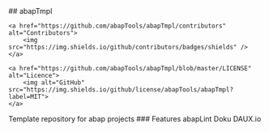 <div id="top"></div>
## abapTmpl

<p align="center">

    <a href="https://github.com/abapTools/abapTmpl/contributors" alt="Contributors">
        <img src="https://img.shields.io/github/contributors/badges/shields" />
	</a>
		
	<a href="https://github.com/abapTools/abapTmpl/blob/master/LICENSE" alt="Licence">
		<img alt="GitHub" src="https://img.shields.io/github/license/abapTools/abapTmpl?label=MIT">
	</a>




</p>
Template repository for abap projects
### Features
abapLint
Doku DAUX.io

